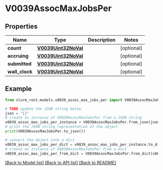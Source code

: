 # V0039AssocMaxJobsPer


## Properties

Name | Type | Description | Notes
------------ | ------------- | ------------- | -------------
**count** | [**V0039Uint32NoVal**](V0039Uint32NoVal.md) |  | [optional] 
**accruing** | [**V0039Uint32NoVal**](V0039Uint32NoVal.md) |  | [optional] 
**submitted** | [**V0039Uint32NoVal**](V0039Uint32NoVal.md) |  | [optional] 
**wall_clock** | [**V0039Uint32NoVal**](V0039Uint32NoVal.md) |  | [optional] 

## Example

```python
from slurm_rest.models.v0039_assoc_max_jobs_per import V0039AssocMaxJobsPer

# TODO update the JSON string below
json = "{}"
# create an instance of V0039AssocMaxJobsPer from a JSON string
v0039_assoc_max_jobs_per_instance = V0039AssocMaxJobsPer.from_json(json)
# print the JSON string representation of the object
print(V0039AssocMaxJobsPer.to_json())

# convert the object into a dict
v0039_assoc_max_jobs_per_dict = v0039_assoc_max_jobs_per_instance.to_dict()
# create an instance of V0039AssocMaxJobsPer from a dict
v0039_assoc_max_jobs_per_from_dict = V0039AssocMaxJobsPer.from_dict(v0039_assoc_max_jobs_per_dict)
```
[[Back to Model list]](../README.md#documentation-for-models) [[Back to API list]](../README.md#documentation-for-api-endpoints) [[Back to README]](../README.md)


